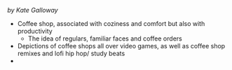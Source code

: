*by Kate Galloway*

- Coffee shop, associated with coziness and comfort but also with productivity
	- The idea of regulars, familiar faces and coffee orders
- Depictions of coffee shops all over video games, as well as coffee shop remixes and lofi hip hop/ study beats
- 